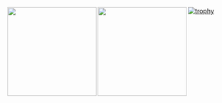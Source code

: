 <p align="left"> 
<img align="left" height="200px" src="https://github-readme-stats.vercel.app/api?username=ss1119&count_private=true&show_icons=true&theme=tokyonight" />
<img align="left" height="200px" src="https://github-readme-stats.vercel.app/api/top-langs/?username=ss1119&langs_count=4&layout=default&theme=github_dark" />
</p>

[![trophy](https://github-profile-trophy.vercel.app/?username=ss1119&theme=algolia&column=8)](https://github.com/ryo-ma/github-profile-trophy)
